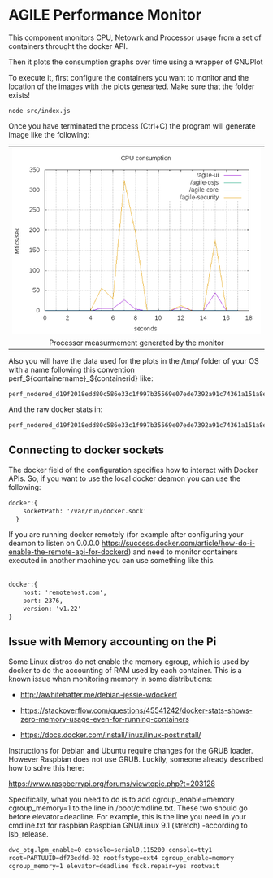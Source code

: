 # AGILE Performance Monitor


This component monitors CPU, Netowrk and Processor usage from a set of containers throught the docker API.

Then it plots the consumption graphs over time using a wrapper of GNUPlot


To execute it, first configure the containers you want to monitor and the location of the images with the plots genearted. Make sure that the folder exists!

```
node src/index.js
```

Once you have terminated the process (Ctrl+C) the program will generate image like the following:


<table align="center">
	<tr>
		<td><img src="https://raw.githubusercontent.com/Agile-IoT/performance-monitor/master/processor.png" /></td>
	</tr>
	<tr align="center">
		<td>
			Processor measurmement generated by the monitor
		</td>
	</tr>
</table>



Also you will have the data used for the plots in the /tmp/ folder of your OS with a name following this convention perf_${containername}_${containerid} like:
```
perf_nodered_d19f2018edd80c586e33c1f997b35569e07ede7392a91c74361a151a8eedde10
```

And the raw docker stats in:

```
perf_nodered_d19f2018edd80c586e33c1f997b35569e07ede7392a91c74361a151a8eedde10_stats
```
## Connecting to docker sockets


The docker field of the configuration specifies how to interact with Docker APIs. So, if you want to use the local docker deamon you can use the following:

```  
docker:{
    socketPath: '/var/run/docker.sock'
  }
```

If you are running docker remotely (for example after configuring your deamon to listen on 0.0.0.0 https://success.docker.com/article/how-do-i-enable-the-remote-api-for-dockerd) and need to monitor containers executed in another machine you can use something like this.

```

docker:{
    host: 'remotehost.com',
    port: 2376,
    version: 'v1.22'
}

```



## Issue with Memory accounting on the Pi

Some Linux distros do not enable the memory cgroup, which is used by docker to do the accounting of RAM used by each container. This is a known issue when monitoring memory in some distributions:

* http://awhitehatter.me/debian-jessie-wdocker/

* https://stackoverflow.com/questions/45541242/docker-stats-shows-zero-memory-usage-even-for-running-containers

* https://docs.docker.com/install/linux/linux-postinstall/

Instructions for Debian and Ubuntu require changes for the GRUB loader. However Raspbian does not use GRUB. Luckily, someone already described how to solve this here:

https://www.raspberrypi.org/forums/viewtopic.php?t=203128


Specifically, what you need to do is to add  cgroup_enable=memory cgroup_memory=1 to the line in /boot/cmdline.txt. These two should go before elevator=deadline. For example, this is the line you need in your cmdline.txt for raspbian Raspbian GNU/Linux 9.1 (stretch) -according to lsb_release.

```
dwc_otg.lpm_enable=0 console=serial0,115200 console=tty1 root=PARTUUID=df78edfd-02 rootfstype=ext4 cgroup_enable=memory cgroup_memory=1 elevator=deadline fsck.repair=yes rootwait
```
